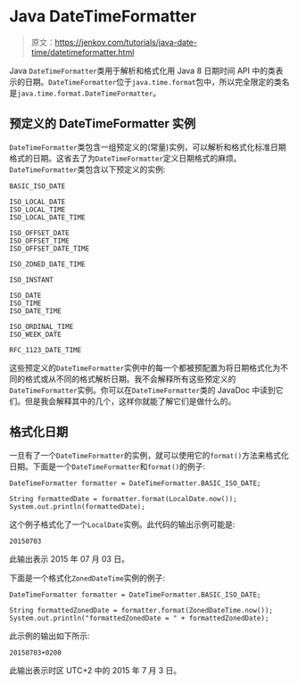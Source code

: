 # Java DateTimeFormatter

> 原文：<https://jenkov.com/tutorials/java-date-time/datetimeformatter.html>

Java `DateTimeFormatter`类用于解析和格式化用 Java 8 日期时间 API 中的类表示的日期。`DateTimeFormatter`位于`java.time.format`包中，所以完全限定的类名是`java.time.format.DateTimeFormatter`。

## 预定义的 DateTimeFormatter 实例

`DateTimeFormatter`类包含一组预定义的(常量)实例，可以解析和格式化标准日期格式的日期。这省去了为`DateTimeFormatter`定义日期格式的麻烦。`DateTimeFormatter`类包含以下预定义的实例:

```
BASIC_ISO_DATE

ISO_LOCAL_DATE
ISO_LOCAL_TIME
ISO_LOCAL_DATE_TIME

ISO_OFFSET_DATE
ISO_OFFSET_TIME
ISO_OFFSET_DATE_TIME

ISO_ZONED_DATE_TIME

ISO_INSTANT

ISO_DATE
ISO_TIME
ISO_DATE_TIME

ISO_ORDINAL_TIME
ISO_WEEK_DATE

RFC_1123_DATE_TIME

```

这些预定义的`DateTimeFormatter`实例中的每一个都被预配置为将日期格式化为不同的格式或从不同的格式解析日期。我不会解释所有这些预定义的`DateTimeFormatter`实例。你可以在`DateTimeFormatter`类的 JavaDoc 中读到它们。但是我会解释其中的几个，这样你就能了解它们是做什么的。

## 格式化日期

一旦有了一个`DateTimeFormatter`的实例，就可以使用它的`format()`方法来格式化日期。下面是一个`DateTimeFormatter`和`format()`的例子:

```
DateTimeFormatter formatter = DateTimeFormatter.BASIC_ISO_DATE;

String formattedDate = formatter.format(LocalDate.now());
System.out.println(formattedDate);

```

这个例子格式化了一个`LocalDate`实例。此代码的输出示例可能是:

```
20150703

```

此输出表示 2015 年 07 月 03 日。

下面是一个格式化`ZonedDateTime`实例的例子:

```
DateTimeFormatter formatter = DateTimeFormatter.BASIC_ISO_DATE;

String formattedZonedDate = formatter.format(ZonedDateTime.now());
System.out.println("formattedZonedDate = " + formattedZonedDate);

```

此示例的输出如下所示:

```
20150703+0200

```

此输出表示时区 UTC+2 中的 2015 年 7 月 3 日。